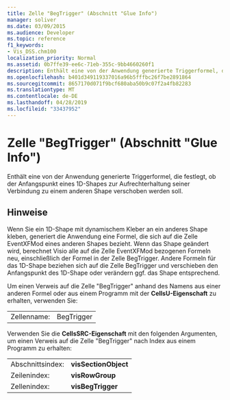 ```yaml
---
title: Zelle "BegTrigger" (Abschnitt "Glue Info")
manager: soliver
ms.date: 03/09/2015
ms.audience: Developer
ms.topic: reference
f1_keywords:
- Vis_DSS.chm100
localization_priority: Normal
ms.assetid: 0b7ffe39-ee6c-71eb-355c-9bb4660260f1
description: Enthält eine von der Anwendung generierte Triggerformel, die festlegt, ob der Anfangspunkt eines 1D-Shapes zur Aufrechterhaltung seiner Verbindung zu einem anderen Shape verschoben werden soll.
ms.openlocfilehash: b401d349119337016a96b5fffbc26f7be2891864
ms.sourcegitcommit: 8657170d071f9bcf680aba50b9c07f2a4fb82283
ms.translationtype: MT
ms.contentlocale: de-DE
ms.lasthandoff: 04/28/2019
ms.locfileid: "33437952"
---
```

# <a name="begtrigger-cell-glue-info-section"></a>Zelle "BegTrigger" (Abschnitt "Glue Info")

Enthält eine von der Anwendung generierte Triggerformel, die festlegt, ob der Anfangspunkt eines 1D-Shapes zur Aufrechterhaltung seiner Verbindung zu einem anderen Shape verschoben werden soll.
  
## <a name="remarks"></a>Hinweise

Wenn Sie ein 1D-Shape mit dynamischem Kleber an ein anderes Shape kleben, generiert die Anwendung eine Formel, die sich auf die Zelle EventXFMod eines anderen Shapes bezieht. Wenn das Shape geändert wird, berechnet Visio alle auf die Zelle EventXFMod bezogenen Formeln neu, einschließlich der Formel in der Zelle BegTrigger. Andere Formeln für das 1D-Shape beziehen sich auf die Zelle BegTrigger und verschieben den Anfangspunkt des 1D-Shape oder verändern ggf. das Shape entsprechend.
  
Um einen Verweis auf die Zelle "BegTrigger" anhand des Namens aus einer anderen Formel oder aus einem Programm mit der **CellsU-Eigenschaft** zu erhalten, verwenden Sie: 
  
|||
|:-----|:-----|
| Zellenname:  <br/> | BegTrigger  <br/> |
   
Verwenden Sie die **CellsSRC-Eigenschaft** mit den folgenden Argumenten, um einen Verweis auf die Zelle "BegTrigger" nach Index aus einem Programm zu erhalten: 
  
|||
|:-----|:-----|
| Abschnittsindex:  <br/> |**visSectionObject** <br/> |
| Zeilenindex:  <br/> |**visRowGroup** <br/> |
| Zellenindex:  <br/> |**visBegTrigger** <br/> |
   

